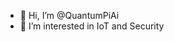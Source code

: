 - 👋 Hi, I’m @QuantumPiAi
- 👀 I’m interested in IoT and Security

<!---
QuantumPiAi/QuantumPiAi is a ✨ special ✨ repository because its `README.md` (this file) appears on your GitHub profile.
You can click the Preview link to take a look at your changes.
--->
